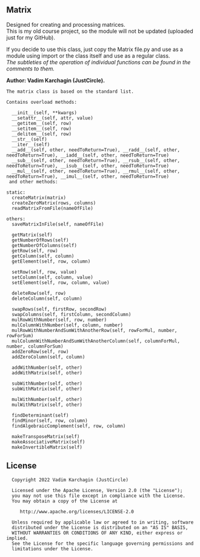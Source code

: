 ## Matrix

Designed for creating and processing matrices.  
This is my old course project, so the module will not be updated (uploaded just for my GitHub).

If you decide to use this class, just copy the Matrix file.py and use as a module using import or the class itself and use as a regular class.  
*The subtleties of the operation of individual functions can be found in the comments to them.*



**Author: Vadim Karchagin (JustCircle).**

    The matrix class is based on the standard list. 

    Contains overload methods:

      __init__(self, **kwargs)
      __setattr__(self, attr, value)
      __getitem__(self, row)
      __setitem__(self, row)
      __delitem__(self, row)
      __str__(self)
      __iter__(self)
      __add__(self, other, needToReturn=True), __radd__(self, other, needToReturn=True), __iadd__(self, other, needToReturn=True)
      __sub__(self, other, needToReturn=True), __rsub__(self, other, needToReturn=True), __isub__(self, other, needToReturn=True)
      __mul__(self, other, needToReturn=True), __rmul__(self, other, needToReturn=True), __imul__(self, other, needToReturn=True)
     and other methods:

    static:
      createMatrix(matrix)
      createZeroMatrix(rows, columns)
      readMatrixFromFile(nameOfFile)

    others:
      saveMatrixInFile(self, nameOfFile)

      getMatrix(self)
      getNumberOfRows(self)
      getNumberOfColumns(self)
      getRow(self, row)
      getColumn(self, column)
      getElement(self, row, column)

      setRow(self, row, value)
      setColumn(self, column, value)
      setElement(self, row, column, value)

      deleteRow(self, row)
      deleteColumn(self, column)

      swapRows(self, firstRow, secondRow)
      swapColumns(self, firstColumn, secondColumn)
      mulRowWithNumber(self, row, number)
      mulColumnWithNumber(self, column, number)
      mulRowWithNumberAndSumWithAnotherRow(self, rowForMul, number, rowForSum)
      mulColumnWithNumberAndSumWithAnotherColumn(self, columnForMul, number, columnForSum)
      addZeroRow(self, row)
      addZeroColumn(self, column)

      addWithNumber(self, other)
      addWithMatrix(self, other)

      subWithNumber(self, other)
      subWithMatrix(self, other)

      mulWithNumber(self, other)
      mulWithMatrix(self, other)

      findDeterminant(self)
      findMinor(self, row, column)
      findAlgebraicComplement(self, row, column)

      makeTransposeMatrix(self)
      makeAssociativeMatrix(self)
      makeInvertibleMatrix(self)
      
## License
      Copyright 2022 Vadim Karchagin (JustCircle)

      Licensed under the Apache License, Version 2.0 (the "License");
      you may not use this file except in compliance with the License.
      You may obtain a copy of the License at

         http://www.apache.org/licenses/LICENSE-2.0

      Unless required by applicable law or agreed to in writing, software
      distributed under the License is distributed on an "AS IS" BASIS,
      WITHOUT WARRANTIES OR CONDITIONS OF ANY KIND, either express or implied.
      See the License for the specific language governing permissions and
      limitations under the License.
